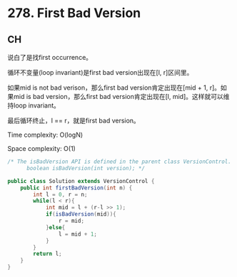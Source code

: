 # 278. First Bad Version

## CH

说白了是找first occurrence。

循环不变量(loop invariant)是first bad version出现在[l, r]区间里。

如果mid is not bad verison，那么first bad version肯定出现在[mid + 1, r]。如果mid is bad version，那么first bad version肯定出现在[l, mid]。这样就可以维持loop invariant。

最后循环终止，l == r，就是first bad version。

Time complexity: O(logN)

Space complexity: O(1)

```java
/* The isBadVersion API is defined in the parent class VersionControl.
      boolean isBadVersion(int version); */

public class Solution extends VersionControl {
    public int firstBadVersion(int n) {
        int l = 0, r = n;
        while(l < r){
            int mid = l + (r-l >> 1);
            if(isBadVersion(mid)){
                r = mid;
            }else{
                l = mid + 1;
            }
        }
        return l;
    }
}
```